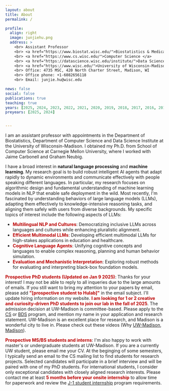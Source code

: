 ```yaml
---
layout: about
title: About
permalink: /

profile:
  align: right
  image: junjiehu.png
  address: >
    <br> Assistant Professor
    <br> <a href="https://www.biostat.wisc.edu/">Biostatistics & Medical Informatics </a> 
    <br> <a href="https://www.cs.wisc.edu/">Computer Science </a> 
    <br> <a href="https://datascience.wisc.edu/institute/">Data Science Institute </a> 
    <br> <a href="https://www.wisc.edu/">University of Wisconsin-Madison </a> 
    <br> Office: 4735 MSC, 420 North Charter Street, Madison, WI
    <br> Office phone: +1-6082656118
    <br> Email: junjie.hu@wisc.edu

news: false
social: false
publications: true
teaching: true
years: [2025, 2024, 2023, 2022, 2021, 2020, 2019, 2018, 2017, 2016, 2015]
preyears: [2025, 2024]


---
```

I am an assistant professor with appointments in the Department of Biostatistics, Department of Computer Science and Data Science Institute at the University of Wisconsin-Madison. I obtained my Ph.D. from School of Computer Science at Carnegie Mellon University, where I worked with Jaime Carbonell and Graham Neubig. 

I have a broad interest in <b>natural language processing</b> and <b>machine learning</b>. My research goal is to build robust intelligent AI agents that adapt rapidly to dynamic environments and communicate effectively with people speaking different languages. In particular, my research focuses on algorithmic design and fundamental understanding of machine learning models in NLP that enable safe deployment in the wild. Most recently, I'm fascinated by understanding behaviors of large language models (LLMs), adapting them effectively to knowledge-intensive reasoning tasks, and aligning them safely with users from diverse backgrounds. My specific topics of interest include the following aspects of LLMs:

<ul>
  <li><b style="color:#bb0000;">Multilingual NLP and Cultures</b>: Democratizing inclusive LLMs across languages and cultures while enhancing pluralistic alignment. </li>
  <li><b style="color:#bb0000;">Efficient Multimodal LLMs</b>: Developing efficient multimodal LLMs for high-stakes applications in education and healthcare.</li>
  <li><b style="color:#bb0000;">Cognitive Language Agents</b>: Unifying cognitive concepts and languages to enable complex reasoning, planning and human behavior simulation.</li>
  <li><b style="color:#bb0000;">Evaluation and Mechanistic Interpretation</b>: Exploring robust methods for evaluating and interpreting black-box foundation models.</li>
</ul> 


<b style="color:#bb0000;">Prospective PhD students (Updated on Jan 9 2025)</b>: Thanks for your interest! I may not be able to reply to all inqueries due to the large amounts of emails. If you still want to bring my attention to your papers by email, please add <b style="color:#bb0000;">"[prospective student to Hulab]"</b> in the email subject. I'll update hiring information on my website. <b style="color:#bb0000;">I am looking for 1 or 2 creative and curiosity-driven PhD students to join our lab in the fall of 2025</b>. The admission decision at UW-Madison is committee-based. Please apply to the [CS](https://www.cs.wisc.edu/graduate/graduate-admissions-faq/) or [BDS](https://biostat.wiscweb.wisc.edu/education/current-students/phd-bds/) program, and mention my name in your application and research statement. UW-Madison is an excellent place for research, and Madison is a wonderful city to live in. Please check out these videos (Why [UW-Madison](https://www.youtube.com/watch?v=8cRE4F8GOBE), [Madison](https://www.youtube.com/watch?v=XTJA5alrisQ?)). 

<b style="color:#bb0000;">Prospective MS/BS students and interns</b>: I'm also happy to work with master's or undergraduate students at UW-Madison. If you are a currently UW student, please email me your CV. At the beginging of some semesters, I typically send an email to the CS mailing list to find students for research projects. Selected candidates will participate in a brief interview and will be paired with one of my PhD students. For international students, I consider only exceptional candidates with closely aligned research interests. Please contact me at least <b style="color:#bb0000;">5 months before your onsite internship</b> to allow time for paperwork and review the [J-1 student internship](https://iss.wisc.edu/j-1-student-interns/) program requirements.

<!-- <b>Sponsors</b>: We are thankful for the generous funding award and gift from NIH, Google, Microsoft, NVIDIA and American Family Insurance. -->
